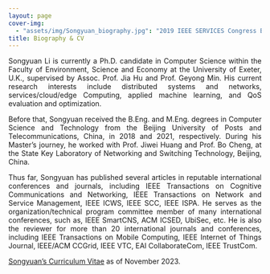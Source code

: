```yaml
---
layout: page
cover-img: 
  - "assets/img/Songyuan_biography.jpg": "2019 IEEE SERVICES Congress Banquet, Ripalta Guerina CR, Italy"
title: Biography & CV
---
```


<style>
p {  
    text-align:justify;
}
</style>

Songyuan Li is currently a Ph.D. candidate in Computer Science within the Faculty of Environment, Science and Economy at the University of Exeter, U.K., supervised by Assoc. Prof. Jia Hu and Prof. Geyong Min. His current research interests include distributed systems and networks, services/cloud/edge Computing, applied machine learning, and QoS evaluation and optimization.

Before that, Songyuan received the B.Eng. and M.Eng. degrees in Computer Science and Technology from the Beijing University of Posts and Telecommunications, China, in 2018 and 2021, respectively. During his Master’s journey, he worked with Prof. Jiwei Huang and Prof. Bo Cheng, at the State Key Laboratory of Networking and Switching Technology, Beijing, China.

Thus far, Songyuan has published several articles in reputable international conferences and journals, including IEEE Transactions on Cognitive Communications and Networking, IEEE Transactions on Network and Service Management, IEEE ICWS, IEEE SCC, IEEE ISPA. He serves as the organization/technical program committee member of many international conferences, such as, IEEE SmartCNS, ACM ICSED, UbiSec, etc. He is also the reviewer for more than 20  international journals and conferences, including IEEE Transactions on Mobile Computing, IEEE Internet of Things Journal, IEEE/ACM CCGrid, IEEE VTC, EAI CollaborateCom, IEEE TrustCom.

<a href="/assets/pdf/Songyuan_CV.pdf">Songyuan’s Curriculum Vitae</a> as of November 2023.